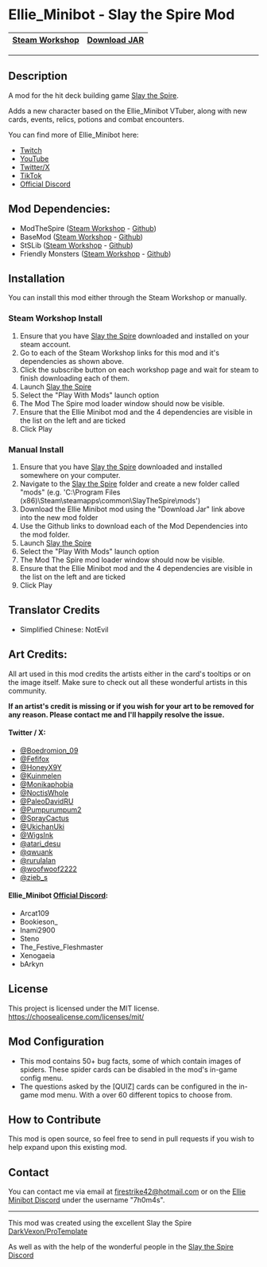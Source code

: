 # Ellie_Minibot - Slay the Spire Mod

| **[Steam Workshop](https://steamcommunity.com/sharedfiles/filedetails/?id=3440378506)** | **[Download JAR](https://github.com/7h0m4s/EllieMinibot_SlayTheSpireMod/releases)** |
|-----------------------------------------------------------------------------------------|---------------------------------------------------------------------------------------|
---
## Description

A mod for the hit deck building game [Slay the Spire](https://store.steampowered.com/app/646570/Slay_the_Spire/). 

Adds a new character based on the Ellie_Minibot VTuber, along with new cards, events, relics, potions and combat encounters.

You can find more of Ellie_Minibot here:
* [Twitch](https://www.twitch.tv/Ellie_Minibot)
* [YouTube](https://www.youtube.com/@Ellie_Minibot)
* [Twitter/X](https://x.com/dumb_lil_robot)
* [TikTok](https://www.tiktok.com/@dumb_lil_robot)
* [Official Discord](https://discord.gg/codebugs)

## Mod Dependencies:
* ModTheSpire ([Steam Workshop](https://steamcommunity.com/sharedfiles/filedetails/?id=1605060445) - [Github](https://github.com/kiooeht/ModTheSpire))
* BaseMod ([Steam Workshop](https://steamcommunity.com/sharedfiles/filedetails/?id=1605833019) - [Github](https://github.com/daviscook477/BaseMod/releases))
* StSLib ([Steam Workshop](https://steamcommunity.com/sharedfiles/filedetails/?id=1609158507) - [Github](https://github.com/kiooeht/StSLib/releases))
* Friendly Monsters ([Steam Workshop](https://steamcommunity.com/sharedfiles/filedetails/?id=2816293692) - [Github](https://github.com/hlysine/FriendlyMonsters/releases))

## Installation
You can install this mod either through the Steam Workshop or manually.
### Steam Workshop Install
1. Ensure that you have [Slay the Spire](https://store.steampowered.com/app/646570/Slay_the_Spire/) downloaded and installed on your steam account.
2. Go to each of the Steam Workshop links for this mod and it's dependencies as shown above.
3. Click the subscribe button on each workshop page and wait for steam to finish downloading each of them.
4. Launch [Slay the Spire](https://store.steampowered.com/app/646570/Slay_the_Spire/)
5. Select the "Play With Mods" launch option
6. The Mod The Spire mod loader window should now be visible.
7. Ensure that the Ellie Minibot mod and the 4 dependencies are visible in the list on the left and are ticked
8. Click Play

### Manual Install
1. Ensure that you have [Slay the Spire](https://store.steampowered.com/app/646570/Slay_the_Spire/) downloaded and installed somewhere on your computer.
2. Navigate to the [Slay the Spire](https://store.steampowered.com/app/646570/Slay_the_Spire/) folder and create a new folder called "mods" (e.g. 'C:\Program Files (x86)\Steam\steamapps\common\SlayTheSpire\mods')
2. Download the Ellie Minibot mod using the "Download Jar" link above into the new mod folder
3. Use the Github links to download each of the Mod Dependencies into the mod folder.
4. Launch [Slay the Spire](https://store.steampowered.com/app/646570/Slay_the_Spire/)
5. Select the "Play With Mods" launch option
6. The Mod The Spire mod loader window should now be visible.
7. Ensure that the Ellie Minibot mod and the 4 dependencies are visible in the list on the left and are ticked
8. Click Play

## Translator Credits
* Simplified Chinese: NotEvil

## Art Credits:
All art used in this mod credits the artists either in the card's tooltips or on the image itself. 
Make sure to check out all these wonderful artists in this community.

**If an artist's credit is missing or if you wish for your art to be removed for any reason. Please contact me and I'll happily resolve the issue.**

#### Twitter / X:
* [@Boedromion_09](https://x.com/Boedromion_09)
* [@Fefifox](https://x.com/Fefifox)
* [@HoneyX9Y](https://x.com/HoneyX9Y)
* [@Kuinmelen](https://x.com/Kuinmelen)
* [@Monikaphobia](https://x.com/Monikaphobia)
* [@NoctisWhole](https://x.com/NoctisWhole)
* [@PaleoDavidRU](https://x.com/PaleoDavidRU)
* [@Pumpurumpum2](https://x.com/Pumpurumpum2)
* [@SprayCactus](https://x.com/SprayCactus)
* [@UkichanUki](https://x.com/UkichanUki)
* [@WigsInk](https://x.com/WigsInk)
* [@atari_desu](https://x.com/atari_desu)
* [@qwuank](https://x.com/qwuank)
* [@rurulalan](https://x.com/rurulalan)
* [@woofwoof2222](https://x.com/woofwoof2222)
* [@zieb_s](https://x.com/zieb_s)

#### Ellie_Minibot [Official Discord](https://discord.gg/codebugs):
* Arcat109
* Bookieson_
* Inami2900
* Steno
* The_Festive_Fleshmaster
* Xenogaeia
* bArkyn

## License
This project is licensed under the MIT license. https://choosealicense.com/licenses/mit/

## Mod Configuration
* This mod contains 50+ bug facts, some of which contain images of spiders. These spider cards can be disabled in the mod's in-game config menu.
* The questions asked by the [QUIZ] cards can be configured in the in-game mod menu. With a over 60 different topics to choose from.

## How to Contribute

This mod is open source, so feel free to send in pull requests if you wish to help expand upon this existing mod.

## Contact
You can contact me via email at firestrike42@hotmail.com or on the [Ellie Minibot Discord](https://discord.gg/codebugs) under the username "7h0m4s".

---
 
This mod was created using the excellent Slay the Spire [DarkVexon/ProTemplate](https://github.com/DarkVexon/ProTemplate/tree/master)

As well as with the help of the wonderful people in the [Slay the Spire Discord](https://discord.com/invite/SlayTheSpire)
